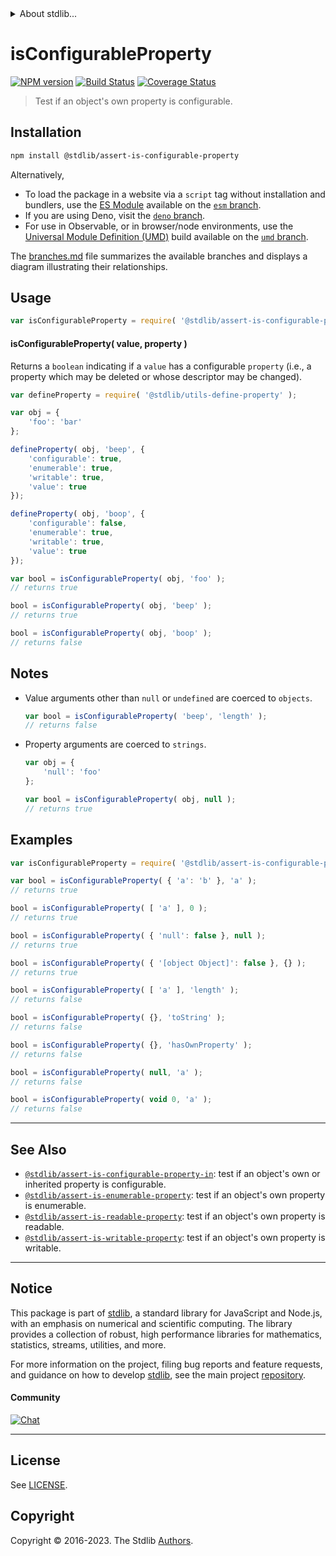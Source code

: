 <!--

@license Apache-2.0

Copyright (c) 2018 The Stdlib Authors.

Licensed under the Apache License, Version 2.0 (the "License");
you may not use this file except in compliance with the License.
You may obtain a copy of the License at

   http://www.apache.org/licenses/LICENSE-2.0

Unless required by applicable law or agreed to in writing, software
distributed under the License is distributed on an "AS IS" BASIS,
WITHOUT WARRANTIES OR CONDITIONS OF ANY KIND, either express or implied.
See the License for the specific language governing permissions and
limitations under the License.

-->


<details>
  <summary>
    About stdlib...
  </summary>
  <p>We believe in a future in which the web is a preferred environment for numerical computation. To help realize this future, we've built stdlib. stdlib is a standard library, with an emphasis on numerical and scientific computation, written in JavaScript (and C) for execution in browsers and in Node.js.</p>
  <p>The library is fully decomposable, being architected in such a way that you can swap out and mix and match APIs and functionality to cater to your exact preferences and use cases.</p>
  <p>When you use stdlib, you can be absolutely certain that you are using the most thorough, rigorous, well-written, studied, documented, tested, measured, and high-quality code out there.</p>
  <p>To join us in bringing numerical computing to the web, get started by checking us out on <a href="https://github.com/stdlib-js/stdlib">GitHub</a>, and please consider <a href="https://opencollective.com/stdlib">financially supporting stdlib</a>. We greatly appreciate your continued support!</p>
</details>

# isConfigurableProperty

[![NPM version][npm-image]][npm-url] [![Build Status][test-image]][test-url] [![Coverage Status][coverage-image]][coverage-url] <!-- [![dependencies][dependencies-image]][dependencies-url] -->

> Test if an object's own property is configurable.

<section class="installation">

## Installation

```bash
npm install @stdlib/assert-is-configurable-property
```

Alternatively,

-   To load the package in a website via a `script` tag without installation and bundlers, use the [ES Module][es-module] available on the [`esm` branch][esm-url].
-   If you are using Deno, visit the [`deno` branch][deno-url].
-   For use in Observable, or in browser/node environments, use the [Universal Module Definition (UMD)][umd] build available on the [`umd` branch][umd-url].

The [branches.md][branches-url] file summarizes the available branches and displays a diagram illustrating their relationships.

</section>

<section class="usage">

## Usage

```javascript
var isConfigurableProperty = require( '@stdlib/assert-is-configurable-property' );
```

#### isConfigurableProperty( value, property )

Returns a `boolean` indicating if a `value` has a configurable `property` (i.e., a property which may be deleted or whose descriptor may be changed).

<!-- eslint-disable no-restricted-syntax -->

```javascript
var defineProperty = require( '@stdlib/utils-define-property' );

var obj = {
    'foo': 'bar'
};

defineProperty( obj, 'beep', {
    'configurable': true,
    'enumerable': true,
    'writable': true,
    'value': true
});

defineProperty( obj, 'boop', {
    'configurable': false,
    'enumerable': true,
    'writable': true,
    'value': true
});

var bool = isConfigurableProperty( obj, 'foo' );
// returns true

bool = isConfigurableProperty( obj, 'beep' );
// returns true

bool = isConfigurableProperty( obj, 'boop' );
// returns false
```

</section>

<!-- /.usage -->

<section class="notes">

## Notes

-   Value arguments other than `null` or `undefined` are coerced to `objects`.

    ```javascript
    var bool = isConfigurableProperty( 'beep', 'length' );
    // returns false
    ```

-   Property arguments are coerced to `strings`.

    ```javascript
    var obj = {
        'null': 'foo'
    };

    var bool = isConfigurableProperty( obj, null );
    // returns true
    ```

</section>

<!-- /.notes -->

<section class="examples">

## Examples

<!-- eslint-disable object-curly-newline -->

<!-- eslint no-undef: "error" -->

```javascript
var isConfigurableProperty = require( '@stdlib/assert-is-configurable-property' );

var bool = isConfigurableProperty( { 'a': 'b' }, 'a' );
// returns true

bool = isConfigurableProperty( [ 'a' ], 0 );
// returns true

bool = isConfigurableProperty( { 'null': false }, null );
// returns true

bool = isConfigurableProperty( { '[object Object]': false }, {} );
// returns true

bool = isConfigurableProperty( [ 'a' ], 'length' );
// returns false

bool = isConfigurableProperty( {}, 'toString' );
// returns false

bool = isConfigurableProperty( {}, 'hasOwnProperty' );
// returns false

bool = isConfigurableProperty( null, 'a' );
// returns false

bool = isConfigurableProperty( void 0, 'a' );
// returns false
```

</section>

<!-- /.examples -->

<!-- Section for related `stdlib` packages. Do not manually edit this section, as it is automatically populated. -->

<section class="related">

* * *

## See Also

-   <span class="package-name">[`@stdlib/assert-is-configurable-property-in`][@stdlib/assert/is-configurable-property-in]</span><span class="delimiter">: </span><span class="description">test if an object's own or inherited property is configurable.</span>
-   <span class="package-name">[`@stdlib/assert-is-enumerable-property`][@stdlib/assert/is-enumerable-property]</span><span class="delimiter">: </span><span class="description">test if an object's own property is enumerable.</span>
-   <span class="package-name">[`@stdlib/assert-is-readable-property`][@stdlib/assert/is-readable-property]</span><span class="delimiter">: </span><span class="description">test if an object's own property is readable.</span>
-   <span class="package-name">[`@stdlib/assert-is-writable-property`][@stdlib/assert/is-writable-property]</span><span class="delimiter">: </span><span class="description">test if an object's own property is writable.</span>

</section>

<!-- /.related -->

<!-- Section for all links. Make sure to keep an empty line after the `section` element and another before the `/section` close. -->


<section class="main-repo" >

* * *

## Notice

This package is part of [stdlib][stdlib], a standard library for JavaScript and Node.js, with an emphasis on numerical and scientific computing. The library provides a collection of robust, high performance libraries for mathematics, statistics, streams, utilities, and more.

For more information on the project, filing bug reports and feature requests, and guidance on how to develop [stdlib][stdlib], see the main project [repository][stdlib].

#### Community

[![Chat][chat-image]][chat-url]

---

## License

See [LICENSE][stdlib-license].


## Copyright

Copyright &copy; 2016-2023. The Stdlib [Authors][stdlib-authors].

</section>

<!-- /.stdlib -->

<!-- Section for all links. Make sure to keep an empty line after the `section` element and another before the `/section` close. -->

<section class="links">

[npm-image]: http://img.shields.io/npm/v/@stdlib/assert-is-configurable-property.svg
[npm-url]: https://npmjs.org/package/@stdlib/assert-is-configurable-property

[test-image]: https://github.com/stdlib-js/assert-is-configurable-property/actions/workflows/test.yml/badge.svg?branch=v0.1.1
[test-url]: https://github.com/stdlib-js/assert-is-configurable-property/actions/workflows/test.yml?query=branch:v0.1.1

[coverage-image]: https://img.shields.io/codecov/c/github/stdlib-js/assert-is-configurable-property/main.svg
[coverage-url]: https://codecov.io/github/stdlib-js/assert-is-configurable-property?branch=main

<!--

[dependencies-image]: https://img.shields.io/david/stdlib-js/assert-is-configurable-property.svg
[dependencies-url]: https://david-dm.org/stdlib-js/assert-is-configurable-property/main

-->

[chat-image]: https://img.shields.io/gitter/room/stdlib-js/stdlib.svg
[chat-url]: https://app.gitter.im/#/room/#stdlib-js_stdlib:gitter.im

[stdlib]: https://github.com/stdlib-js/stdlib

[stdlib-authors]: https://github.com/stdlib-js/stdlib/graphs/contributors

[umd]: https://github.com/umdjs/umd
[es-module]: https://developer.mozilla.org/en-US/docs/Web/JavaScript/Guide/Modules

[deno-url]: https://github.com/stdlib-js/assert-is-configurable-property/tree/deno
[umd-url]: https://github.com/stdlib-js/assert-is-configurable-property/tree/umd
[esm-url]: https://github.com/stdlib-js/assert-is-configurable-property/tree/esm
[branches-url]: https://github.com/stdlib-js/assert-is-configurable-property/blob/main/branches.md

[stdlib-license]: https://raw.githubusercontent.com/stdlib-js/assert-is-configurable-property/main/LICENSE

<!-- <related-links> -->

[@stdlib/assert/is-configurable-property-in]: https://github.com/stdlib-js/assert-is-configurable-property-in

[@stdlib/assert/is-enumerable-property]: https://github.com/stdlib-js/assert-is-enumerable-property

[@stdlib/assert/is-readable-property]: https://github.com/stdlib-js/assert-is-readable-property

[@stdlib/assert/is-writable-property]: https://github.com/stdlib-js/assert-is-writable-property

<!-- </related-links> -->

</section>

<!-- /.links -->
